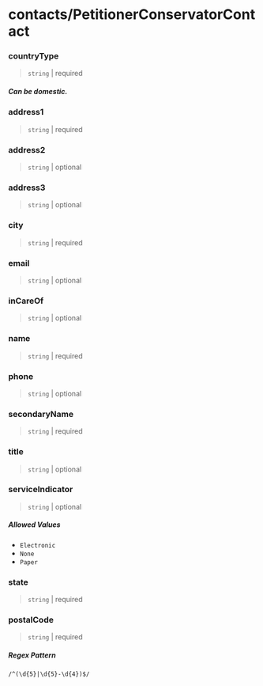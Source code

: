 # contacts/PetitionerConservatorContact

### countryType

> `string` | required

##### Can be domestic.

### address1

> `string` | required

### address2

> `string` | optional

### address3

> `string` | optional

### city

> `string` | required

### email

> `string` | optional

### inCareOf

> `string` | optional

### name

> `string` | required

### phone

> `string` | optional

### secondaryName

> `string` | required

### title

> `string` | optional

### serviceIndicator

> `string` | optional

##### Allowed Values


 - `Electronic`
 - `None`
 - `Paper`

### state

> `string` | required

### postalCode

> `string` | required

##### Regex Pattern


`/^(\d{5}|\d{5}-\d{4})$/`
